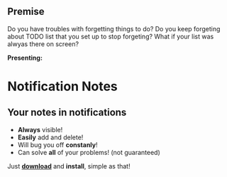## Premise
Do you have troubles with forgetting things to do? Do you keep forgeting about TODO list that you set up to stop forgeting? What if your list was alwyas there on screen?

**Presenting:**
# Notification Notes

## Your notes in notifications
- **Always** visible!
- **Easily** add and delete!
- Will bug you off **constanly**!
- Can solve **all** of your problems! (not guaranteed)

Just [**download**](https://github.com/HyeroDrimm/NotificationNotesAndroidStudio/releases/latest) and **install**, simple as that!
